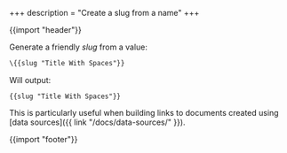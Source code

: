 +++
description = "Create a slug from a name"
+++

{{import "header"}}

Generate a friendly *slug* from a value:

```handlebars
\{{slug "Title With Spaces"}}
```

Will output:

```
{{slug "Title With Spaces"}}
```

This is particularly useful when building links to documents created using [data sources]({{ link "/docs/data-sources/" }}).

{{import "footer"}}
